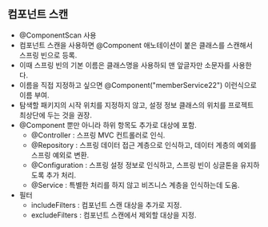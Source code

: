## 컴포넌트 스캔
- @ComponentScan 사용
- 컴포넌트 스캔을 사용하면 @Component 애노테이션이 붙은 클래스를 스캔해서 스프링 빈으로 등록.
- 이때 스프링 빈의 기본 이름은 클래스명을 사용하되 맨 앞글자만 소문자를 사용한다.
- 이름을 직접 지정하고 싶으면 @Component("memberService22") 이런식으로 이름 부여.
- 탐색할 패키지의 시작 위치를 지정하지 않고, 설정 정보 클래스의 위치를 프로젝트 최상단에 두는 것을 권장.
- @Component 뿐만 아니라 하위 항목도 추가로 대상에 포함.
  - @Controller : 스프링 MVC 컨트롤러로 인식.
  - @Repository : 스프링 데이터 접근 계층으로 인식하고, 데이터 계층의 예외를 스프링 예외로 변환.
  - @Configuration : 스프링 설정 정보로 인식하고, 스프링 빈이 싱글톤을 유지하도록 추가 처리.
  - @Service : 특별한 처리를 하지 않고 비즈니스 계층을 인식하는데 도움.
- 필터
  - includeFilters : 컴포넌트 스캔 대상을 추가로 지정.
  - excludeFilters : 컴포넌트 스캔에서 제외할 대상을 지정.